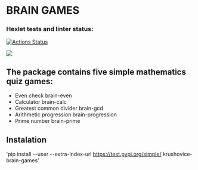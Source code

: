 # BRAIN GAMES

### Hexlet tests and linter status:
[![Actions Status](https://github.com/Krushovice/python-project-49/workflows/hexlet-check/badge.svg)](https://github.com/Krushovice/python-project-49/actions)

<a href="https://codeclimate.com/github/Krushovice/python-project-49/maintainability"><img src="https://api.codeclimate.com/v1/badges/b03106cd5249ab4c3dba/maintainability" /></a>


## The package contains five simple mathematics quiz games:

* Even check brain-even
* Calculator brain-calc
* Greatest common divider brain-gcd
* Arithmetic progression brain-progression
* Prime number brain-prime


## Instalation

'pip install --user --extra-index-url https://test.pypi.org/simple/ krushovice-brain-games'
